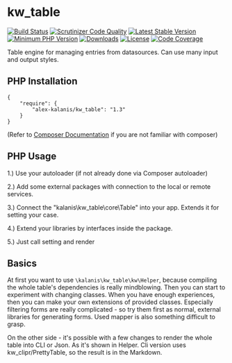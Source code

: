 # kw_table

[![Build Status](https://app.travis-ci.com/alex-kalanis/kw_table.svg?branch=master)](https://app.travis-ci.com/github/alex-kalanis/kw_table)
[![Scrutinizer Code Quality](https://scrutinizer-ci.com/g/alex-kalanis/kw_table/badges/quality-score.png?b=master)](https://scrutinizer-ci.com/g/alex-kalanis/kw_table/?branch=master)
[![Latest Stable Version](https://poser.pugx.org/alex-kalanis/kw_table/v/stable.svg?v=1)](https://packagist.org/packages/alex-kalanis/kw_table)
[![Minimum PHP Version](https://img.shields.io/badge/php-%3E%3D%207.3-8892BF.svg)](https://php.net/)
[![Downloads](https://img.shields.io/packagist/dt/alex-kalanis/kw_table.svg?v1)](https://packagist.org/packages/alex-kalanis/kw_table)
[![License](https://poser.pugx.org/alex-kalanis/kw_table/license.svg?v=1)](https://packagist.org/packages/alex-kalanis/kw_table)
[![Code Coverage](https://scrutinizer-ci.com/g/alex-kalanis/kw_table/badges/coverage.png?b=master&v=1)](https://scrutinizer-ci.com/g/alex-kalanis/kw_table/?branch=master)

Table engine for managing entries from datasources. Can use many input and output styles.

## PHP Installation

```
{
    "require": {
        "alex-kalanis/kw_table": "1.3"
    }
}
```

(Refer to [Composer Documentation](https://github.com/composer/composer/blob/master/doc/00-intro.md#introduction) if you are not
familiar with composer)


## PHP Usage

1.) Use your autoloader (if not already done via Composer autoloader)

2.) Add some external packages with connection to the local or remote services.

3.) Connect the "kalanis\kw_table\core\Table" into your app. Extends it for setting your case.

4.) Extend your libraries by interfaces inside the package.

5.) Just call setting and render


## Basics

At first you want to use ```\kalanis\kw_table\kw\Helper```, because compiling the whole table's
dependencies is really mindblowing. Then you can start to experiment with changing classes.
When you have enough experiences, then you can make your own extensions of provided classes.
Especially filtering forms are really complicated - so try them first as normal, external
libraries for generating forms. Used mapper is also something difficult to grasp.

On the other side - it's possible with a few changes to render the whole table into CLI or Json.
As it's shown in Helper. Cli version uses kw_clipr/PrettyTable, so the result is in the Markdown.
